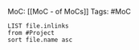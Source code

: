 MoC: [[MoC - of MoCs]]
Tags: #MoC 

```dataview
LIST file.inlinks
from #Project 
sort file.name asc 
```
